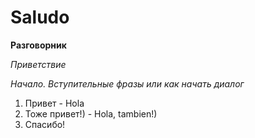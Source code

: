 # Saludo
**Разговорник**

*Приветствие*

*Начало. Вступительные фразы или как начать диалог*

1. Привет - Hola
2. Тоже привет!) - Hola, tambien!)
3. Спасибо!